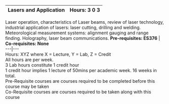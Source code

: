 **Lasers and Application** | **Hours: 3 0 3**  
---|---  
Laser operation, characteristics of Laser beams, review of laser technology, industrial application of lasers: laser cutting, drilling and welding. Meteorological measurement systems: alignment gauging and range finding. Holography, laser beam communications.
**Pre-requisites: ES376** | **Co-requisites: None**  
---|---  
Hours: XYZ where X = Lecture, Y = Lab, Z = Credit  
All hours are per week.  
3 Lab hours constitute 1 credit hour  
1 credit hour implies 1 lecture of 50mins per academic week. 16 weeks in total.  
Pre-Requisite courses are courses required to be completed before this course may be taken  
Co-Requisite courses are courses required to be taken along with this course
